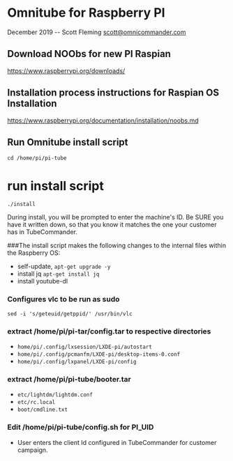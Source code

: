 
# Omnitube for Raspberry PI 
December 2019 -- Scott Fleming scott@omnicommander.com

## Download NOObs for new PI Raspian
https://www.raspberrypi.org/downloads/

## Installation process instructions for Raspian OS Installation
https://www.raspberrypi.org/documentation/installation/noobs.md


## Run Omnitube install script
`cd /home/pi/pi-tube`

# run install script
`./install`

During install, you will be prompted to enter the machine's ID. Be SURE you have it written down, so that you know it matches the one your customer has in TubeCommander. 

###The install script makes the following changes to the internal files within the Raspberry OS:

* self-update, `apt-get upgrade -y`
* install jq `apt-get install jq`
* install youtube-dl 

### Configures vlc to be run as sudo 
`sed -i 's/geteuid/getppid/' /usr/bin/vlc`

### extract /home/pi/pi-tar/config.tar to respective directories
* `home/pi/.config/lxsession/LXDE-pi/autostart`
* `home/pi/.config/pcmanfm/LXDE-pi/desktop-items-0.conf`
* `home/pi/.config/lxpanel/LXDE-pi/config`

### extract /home/pi/pi-tube/booter.tar
* `etc/lightdm/lightdm.conf`
* `etc/rc.local`
* `boot/cmdline.txt`

### Edit /home/pi/pi-tube/config.sh for PI_UID
* User enters the client Id configured in TubeCommander for customer campaign.


